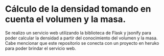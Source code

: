 # Cálculo de la densidad tomando en cuenta el volumen y la masa.
Se realizo un servicio web utilizando la biblioteca de Flask y jsonify para poder 
calcular la densidad a partir del conocimiento del volumen y la masa.
Cabe mencionar que este repositorio se conecta con un proyecto en heruko para poder brindar el 
servicio web.

